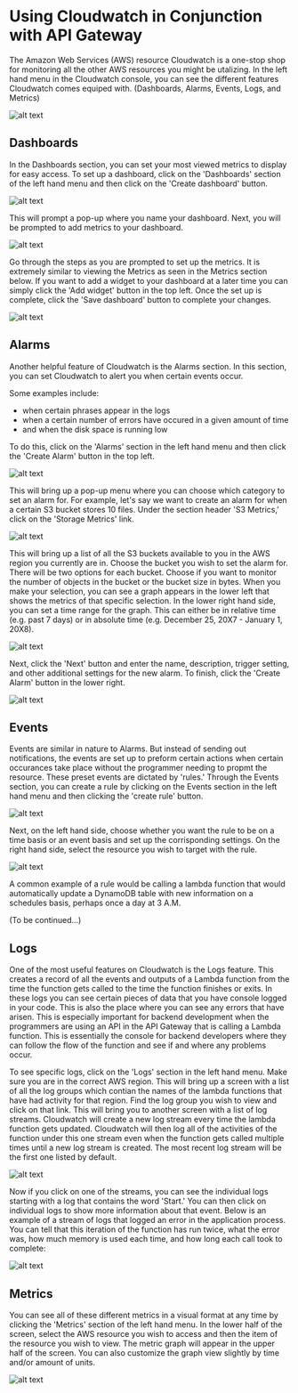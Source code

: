# Using Cloudwatch in Conjunction with API Gateway

The Amazon Web Services (AWS) resource Cloudwatch is a one-stop shop for monitoring all the other AWS resources you might be utalizing. In the left hand menu in the Cloudwatch console, you can see the different features Cloudwatch comes equiped with. (Dashboards, Alarms, Events, Logs, and Metrics)

![alt text](images/left-hand-menu.PNG)

## Dashboards

In the Dashboards section, you can set your most viewed metrics to display for easy access. To set up a dashboard, click on the 'Dashboards' section of the left hand menu and then click on the 'Create dashboard' button.

![alt text](images/create-dashboard.PNG)

This will prompt a pop-up where you name your dashboard. Next, you will be prompted to add metrics to your dashboard.

![alt text](images/dashboard-widget.PNG)

Go through the steps as you are prompted to set up the metrics. It is extremely similar to viewing the Metrics as seen in the Metrics section below. If you want to add a widget to your dashboard at a later time you can simply click the 'Add widget' button in the top left. Once the set up is complete, click the 'Save dashboard' button to complete your changes.

![alt text](images/dashboard-add-and-save.PNG)

## Alarms

Another helpful feature of Cloudwatch is the Alarms section. In this section, you can set Cloudwatch to alert you when certain events occur.

Some examples include:
* when certain phrases appear in the logs
* when a certain number of errors have occured in a given amount of time
* and when the disk space is running low

To do this, click on the 'Alarms' section in the left hand menu and then click the 'Create Alarm' button in the top left.

![alt text](images/create-alarm.PNG)

This will bring up a pop-up menu where you can choose which category to set an alarm for. For example, let's say we want to create an alarm for when a certain S3 bucket stores 10 files. Under the section header 'S3 Metrics,' click on the 'Storage Metrics' link.

![alt text](images/alarm-creation-stage-1.PNG)

This will bring up a list of all the S3 buckets available to you in the AWS region you currently are in. Choose the bucket you wish to set the alarm for. There will be two options for each bucket. Choose if you want to monitor the number of objects in the bucket or the bucket size in bytes. When you make your selection, you can see a graph appears in the lower left that shows the metrics of that specific selection. In the lower right hand side, you can set a time range for the graph. This can either be in relative time (e.g. past 7 days) or in absolute time (e.g. December 25, 20X7 - January 1, 20X8).

![alt text](images/alarm-creation-stage-2.PNG)

Next, click the 'Next' button and enter the name, description, trigger setting, and other additional settings for the new alarm. To finish, click the 'Create Alarm' button in the lower right.

![alt text](images/alarm-creation-stage-2.PNG)

## Events

Events are similar in nature to Alarms. But instead of sending out notifications, the events are set up to preform certain actions when certain occurances take place without the programmer needing to propmt the resource. These preset events are dictated by 'rules.' Through the Events section, you can create a rule by clicking on the Events section in the left hand menu and then clicking the 'create rule' button.

![alt text](images/events.PNG)

Next, on the left hand side, choose whether you want the rule to be on a time basis or an event basis and set up the corrisponding settings. On the right hand side, select the resource you wish to target with the rule.

![alt text](images/create-event.PNG)

A common example of a rule would be calling a lambda function that would automatically update a DynamoDB table with new information on a schedules basis, perhaps once a day at 3 A.M.

(To be continued...)

## Logs

One of the most useful features on Cloudwatch is the Logs feature. This creates a record of all the events and outputs of a Lambda function from the time the function gets called to the time the function finishes or exits. In these logs you can see certain pieces of data that you have console logged in your code. This is also the place where you can see any errors that have arisen. This is especially important for backend development when the programmers are using an API in the API Gateway that is calling a Lambda function. This is essentially the console for backend developers where they can follow the flow of the function and see if and where any problems occur.

To see specific logs, click on the 'Logs' section in the left hand menu. Make sure you are in the correct AWS region. This will bring up a screen with a list of all the log groups which contian the names of the lambda functions that have had activity for that region. Find the log group you wish to view and click on that link. This will bring you to another screen with a list of log streams. Cloudwatch will create a new log stream every time the lambda function gets updated. Cloudwatch will then log all of the activities of the function under this one stream even when the function gets called multiple times until a new log stream is created. The most recent log stream will be the first one listed by default.

![alt text](images/log-stream.PNG)

Now if you click on one of the streams, you can see the individual logs starting with a log that contains the word 'Start.' You can then click on individual logs to show more information about that event. Below is an example of a stream of logs that logged an error in the application process. You can tell that this iteration of the function has run twice, what the error was, how much memory is used each time, and how long each call took to complete:

![alt text](images/log-example-with-error.PNG)

## Metrics

You can see all of these different metrics in a visual format at any time by clicking the 'Metrics' section of the left hand menu. In the lower half of the screen, select the AWS resource you wish to access and then the item of the resource you wish to view. The metric graph will appear in the upper half of the screen. You can also customize the graph view slightly by time and/or amount of units.

![alt text](images/metrics.PNG)
